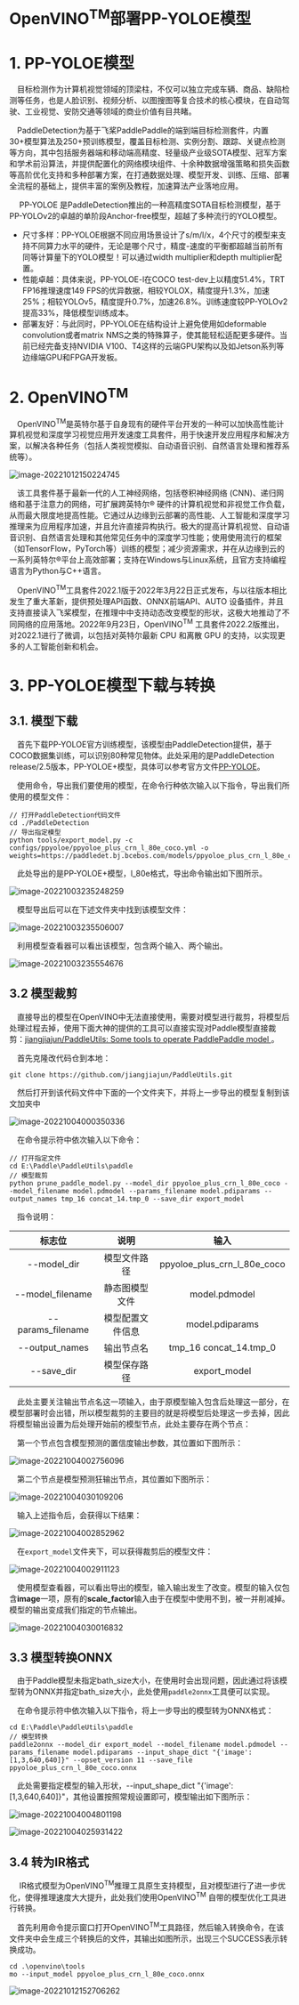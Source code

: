 # OpenVINO<sup>TM</sup>部署PP-YOLOE模型

# 1. PP-YOLOE模型

&emsp;目标检测作为计算机视觉领域的顶梁柱，不仅可以独立完成车辆、商品、缺陷检测等任务，也是人脸识别、视频分析、以图搜图等复合技术的核心模块，在自动驾驶、工业视觉、安防交通等领域的商业价值有目共睹。

&emsp;PaddleDetection为基于飞桨PaddlePaddle的端到端目标检测套件，内置30+模型算法及250+预训练模型，覆盖目标检测、实例分割、跟踪、关键点检测等方向，其中包括服务器端和移动端高精度、轻量级产业级SOTA模型、冠军方案和学术前沿算法，并提供配置化的网络模块组件、十余种数据增强策略和损失函数等高阶优化支持和多种部署方案，在打通数据处理、模型开发、训练、压缩、部署全流程的基础上，提供丰富的案例及教程，加速算法产业落地应用。

&emsp; PP-YOLOE 是PaddleDetection推出的一种高精度SOTA目标检测模型，基于PP-YOLOv2的卓越的单阶段Anchor-free模型，超越了多种流行的YOLO模型。

- 尺寸多样：PP-YOLOE根据不同应用场景设计了s/m/l/x，4个尺寸的模型来支持不同算力水平的硬件，无论是哪个尺寸，精度-速度的平衡都超越当前所有同等计算量下的YOLO模型！可以通过width multiplier和depth multiplier配置。
- 性能卓越：具体来说，PP-YOLOE-l在COCO test-dev上以精度51.4%，TRT FP16推理速度149 FPS的优异数据，相较YOLOX，精度提升1.3%，加速25%；相较YOLOv5，精度提升0.7%，加速26.8%。训练速度较PP-YOLOv2提高33%，降低模型训练成本。
- 部署友好：与此同时，PP-YOLOE在结构设计上避免使用如deformable convolution或者matrix NMS之类的特殊算子，使其能轻松适配更多硬件。当前已经完备支持NVIDIA V100、T4这样的云端GPU架构以及如Jetson系列等边缘端GPU和FPGA开发板。

# 2. OpenVINO<sup>TM</sup>

&emsp;OpenVINO<sup>TM</sup>是英特尔基于自身现有的硬件平台开发的一种可以加快高性能计算机视觉和深度学习视觉应用开发速度工具套件，用于快速开发应用程序和解决方案，以解决各种任务（包括人类视觉模拟、自动语音识别、自然语言处理和推荐系统等）。                               

![image-20221012150224745](./image/image-20221012150224745.png)



&emsp;该工具套件基于最新一代的人工神经网络，包括卷积神经网络 (CNN)、递归网络和基于注意力的网络，可扩展跨英特尔® 硬件的计算机视觉和非视觉工作负载，从而最大限度地提高性能。它通过从边缘到云部署的高性能、人工智能和深度学习推理来为应用程序加速，并且允许直接异构执行。极大的提高计算机视觉、自动语音识别、自然语言处理和其他常见任务中的深度学习性能；使用使用流行的框架（如TensorFlow，PyTorch等）训练的模型；减少资源需求，并在从边缘到云的一系列英特尔®平台上高效部署；支持在Windows与Linux系统，且官方支持编程语言为Python与C++语言。

&emsp;OpenVINO<sup>TM</sup>工具套件2022.1版于2022年3月22日正式发布，与以往版本相比发生了重大革新，提供预处理API函数、ONNX前端API、AUTO 设备插件，并且支持直接读入飞桨模型，在推理中中支持动态改变模型的形状，这极大地推动了不同网络的应用落地。2022年9月23日，OpenVINO<sup>TM</sup> 工具套件2022.2版推出，对2022.1进行了微调，以包括对英特尔最新 CPU 和离散 GPU 的支持，以实现更多的人工智能创新和机会。

#  3. PP-YOLOE模型下载与转换

## 3.1. 模型下载

&emsp;首先下载PP-YOLOE官方训练模型，该模型由PaddleDetection提供，基于COCO数据集训练，可以识别80种常见物体。此处采用的是PaddleDetection release/2.5版本，PP-YOLOE+模型，具体可以参考官方文件[PP-YOLOE](https://github.com/PaddlePaddle/PaddleDetection/blob/release/2.5/configs/ppyoloe/README_cn.md)。

&emsp;使用命令，导出我们要使用的模型，在命令行种依次输入以下指令，导出我们所使用的模型文件：

```shell
// 打开PaddleDetection代码文件
cd ./PaddleDetection 
// 导出指定模型
python tools/export_model.py -c configs/ppyoloe/ppyoloe_plus_crn_l_80e_coco.yml -o weights=https://paddledet.bj.bcebos.com/models/ppyoloe_plus_crn_l_80e_coco.pdparams
```

&emsp;此处导出的是PP-YOLOE+模型，l_80e格式，导出命令输出如下图所示。

![image-20221003235248259](./image/image-20221003235248259.png)

&emsp;模型导出后可以在下述文件夹中找到该模型文件：

![image-20221003235506007](./image/image-20221003235506007.png)

&emsp;利用模型查看器可以看出该模型，包含两个输入、两个输出。

![image-20221003235554676](./image/image-20221003235554676.png)

## 3.2 模型裁剪

&emsp;直接导出的模型在OpenVINO中无法直接使用，需要对模型进行裁剪，将模型后处理过程去掉，使用下面大神的提供的工具可以直接实现对Paddle模型直接裁剪：[jiangjiajun/PaddleUtils: Some tools to operate PaddlePaddle model ](https://github.com/jiangjiajun/PaddleUtils)。

&emsp;首先克隆改代码仓到本地：

```shell
git clone https://github.com/jiangjiajun/PaddleUtils.git
```

&emsp;然后打开到该代码文件中下面的一个文件夹下，并将上一步导出的模型复制到该文加夹中

![image-20221004000350336](./image/image-20221004000350336.png)

&emsp;在命令提示符中依次输入以下命令：

```shell
// 打开指定文件
cd E:\Paddle\PaddleUtils\paddle
// 模型裁剪
python prune_paddle_model.py --model_dir ppyoloe_plus_crn_l_80e_coco --model_filename model.pdmodel --params_filename model.pdiparams --output_names tmp_16 concat_14.tmp_0 --save_dir export_model
```

&emsp;指令说明：

|      标志位       |       说明       |            输入             |
| :---------------: | :--------------: | :-------------------------: |
|    --model_dir    |   模型文件路径   | ppyoloe_plus_crn_l_80e_coco |
| --model_filename  |  静态图模型文件  |        model.pdmodel        |
| --params_filename | 模型配置文件信息 |       model.pdiparams       |
|  --output_names   |    输出节点名    |   tmp_16 concat_14.tmp_0    |
|    --save_dir     |   模型保存路径   |        export_model         |

&emsp;此处主要关注输出节点名这一项输入，由于原模型输入包含后处理这一部分，在模型部署时会出错，所以模型裁剪的主要目的就是将模型后处理这一步去掉，因此将模型输出设置为后处理开始前的模型节点，此处主要存在两个节点：

&emsp;第一个节点包含模型预测的置信度输出参数，其位置如下图所示：

![image-20221004002756096](./image/image-20221004002756096.png)

&emsp;第二个节点是模型预测狂输出节点，其位置如下图所示：

![image-20221004030109206](./image/image-20221004030109206.png)



&emsp;输入上述指令后，会获得以下结果：

![image-20221004002852962](./image/image-20221004002852962.png)

&emsp;在``export_model``文件夹下，可以获得裁剪后的模型文件：

![image-20221004002911123](./image/image-20221004002911123.png)

&emsp;使用模型查看器，可以看出导出的模型，输入输出发生了改变。模型的输入仅包含**image**一项，原有的**scale_factor**输入由于在模型中使用不到，被一并削减掉。模型的输出变成我们指定的节点输出。

![image-20221004030016832](./image/image-20221004030016832.png)





## 3.3 模型转换ONNX

&emsp;由于Paddle模型未指定bath_size大小，在使用时会出现问题，因此通过将该模型转为ONNX并指定bath_size大小，此处使用``paddle2onnx``工具便可以实现。

&emsp;在命令提示符中依次输入以下指令，将上一步导出的模型转为ONNX格式：

```
cd E:\Paddle\PaddleUtils\paddle
// 模型转换
paddle2onnx --model_dir export_model --model_filename model.pdmodel --params_filename model.pdiparams --input_shape_dict "{'image':[1,3,640,640]}" --opset_version 11 --save_file ppyoloe_plus_crn_l_80e_coco.onnx
```

&emsp;此处需要指定模型的输入形状，--input_shape_dict "{'image':[1,3,640,640]}"，其他设置按照常规设置即可，模型输出如下图所示：

![image-20221004004801198](./image/image-20221004004801198.png)



![image-20221004025931422](./image/image-20221004025931422.png)

## 3.4 转为IR格式

&emsp; IR格式模型为OpenVINO<sup>TM</sup>推理工具原生支持模型，且对模型进行了进一步优化，使得推理速度大大提升，此处我们使用OpenVINO<sup>TM</sup> 自带的模型优化工具进行转换。

&emsp;首先利用命令提示窗口打开OpenVINO<sup>TM</sup>工具路径，然后输入转换命令，在该文件夹中会生成三个转换后的文件，其输出如图所示，出现三个SUCCESS表示转换成功。

```
cd .\openvino\tools
mo --input_model ppyoloe_plus_crn_l_80e_coco.onnx
```

![image-20221012152706262](./image/image-20221012152706262.png)